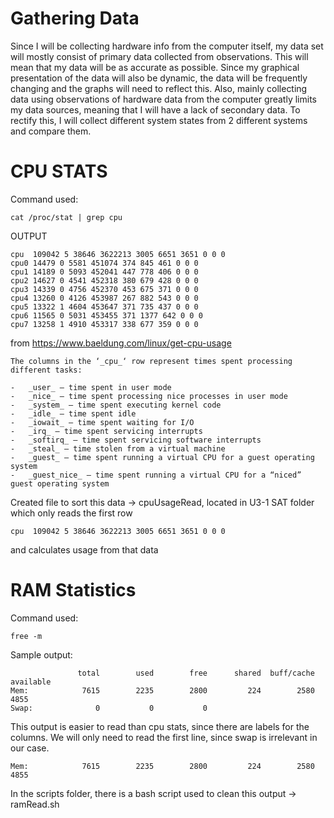 # Gathering Data

Since I will be collecting hardware info from the computer itself, my data set will mostly consist of primary data collected from observations. This will mean that my data will be as accurate as possible. Since my graphical presentation of the data will also be dynamic, the data will be frequently changing and the graphs will need to reflect this. Also, mainly collecting data using observations of hardware data from the computer greatly limits my data sources, meaning that I will have a lack of secondary data. To rectify this, I will collect different system states from 2 different systems and compare them.

<h1>CPU STATS</h1>

Command used:
```
cat /proc/stat | grep cpu

```
OUTPUT
```
cpu  109042 5 38646 3622213 3005 6651 3651 0 0 0
cpu0 14479 0 5581 451074 374 845 461 0 0 0
cpu1 14189 0 5093 452041 447 778 406 0 0 0
cpu2 14627 0 4541 452318 380 679 428 0 0 0
cpu3 14339 0 4756 452370 453 675 371 0 0 0
cpu4 13260 0 4126 453987 267 882 543 0 0 0
cpu5 13322 1 4604 453647 371 735 437 0 0 0
cpu6 11565 0 5031 453455 371 1377 642 0 0 0
cpu7 13258 1 4910 453317 338 677 359 0 0 0
```

from https://www.baeldung.com/linux/get-cpu-usage
```
The columns in the ‘_cpu_‘ row represent times spent processing different tasks:

-   _user_ – time spent in user mode
-   _nice_ – time spent processing nice processes in user mode
-   _system_ – time spent executing kernel code
-   _idle_ – time spent idle
-   _iowait_ – time spent waiting for I/O
-   _irq_ – time spent servicing interrupts
-   _softirq_ – time spent servicing software interrupts
-   _steal_ – time stolen from a virtual machine
-   _guest_ – time spent running a virtual CPU for a guest operating system
-   _guest_nice_ – time spent running a virtual CPU for a “niced” guest operating system
```

Created file to sort this data -> cpuUsageRead, located in U3-1 SAT folder which only reads the first row

```
cpu  109042 5 38646 3622213 3005 6651 3651 0 0 0
```

and calculates usage from that data

<h1>RAM Statistics</h1>

Command used:
```
free -m
```

Sample output:
```
               total        used        free      shared  buff/cache   available
Mem:            7615        2235        2800         224        2580        4855
Swap:              0           0           0
```
This output is easier to read than cpu stats, since there are labels for the columns.
We will only need to read the first line, since swap is irrelevant in our case.
```
Mem:            7615        2235        2800         224        2580        4855
```
In the scripts folder, there is a bash script used to clean this output -> ramRead.sh
